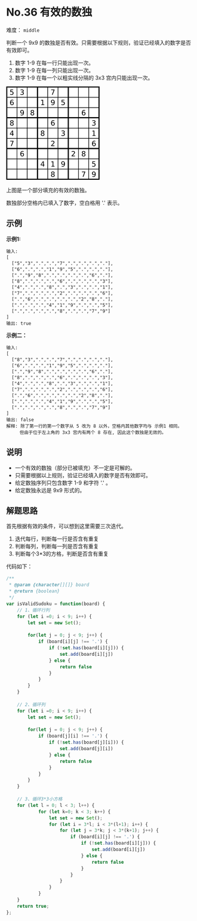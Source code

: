 # No.36 有效的数独

难度： `middle`

判断一个 9x9 的数独是否有效。只需要根据以下规则，验证已经填入的数字是否有效即可。

1. 数字 1-9 在每一行只能出现一次。
2. 数字 1-9 在每一列只能出现一次。
3. 数字 1-9 在每一个以粗实线分隔的 3x3 宫内只能出现一次。

![](https://raw.githubusercontent.com/Mayandev/mayandev_blog_image/master/blog/leetcode_No36.png)


上图是一个部分填充的有效的数独。

数独部分空格内已填入了数字，空白格用 '.' 表示。

## 示例

**示例1:**

```
输入:
[
  ["5","3",".",".","7",".",".",".","."],
  ["6",".",".","1","9","5",".",".","."],
  [".","9","8",".",".",".",".","6","."],
  ["8",".",".",".","6",".",".",".","3"],
  ["4",".",".","8",".","3",".",".","1"],
  ["7",".",".",".","2",".",".",".","6"],
  [".","6",".",".",".",".","2","8","."],
  [".",".",".","4","1","9",".",".","5"],
  [".",".",".",".","8",".",".","7","9"]
]
输出: true
```

**示例二：**

```
输入:
[
  ["8","3",".",".","7",".",".",".","."],
  ["6",".",".","1","9","5",".",".","."],
  [".","9","8",".",".",".",".","6","."],
  ["8",".",".",".","6",".",".",".","3"],
  ["4",".",".","8",".","3",".",".","1"],
  ["7",".",".",".","2",".",".",".","6"],
  [".","6",".",".",".",".","2","8","."],
  [".",".",".","4","1","9",".",".","5"],
  [".",".",".",".","8",".",".","7","9"]
]
输出: false
解释: 除了第一行的第一个数字从 5 改为 8 以外，空格内其他数字均与 示例1 相同。
     但由于位于左上角的 3x3 宫内有两个 8 存在, 因此这个数独是无效的。
```

## 说明

- 一个有效的数独（部分已被填充）不一定是可解的。
- 只需要根据以上规则，验证已经填入的数字是否有效即可。
- 给定数独序列只包含数字 1-9 和字符 '.' 。
- 给定数独永远是 9x9 形式的。

## 解题思路

首先根据有效的条件，可以想到这里需要三次迭代。

1. 迭代每行，判断每一行是否含有重复
2. 判断每列，判断每一列是否含有重复
3. 判断每个3*3的方格，判断是否含有重复

代码如下：

```javascript
/**
 * @param {character[][]} board
 * @return {boolean}
 */
var isValidSudoku = function(board) {
    // 1、循环行列
    for (let i =0; i < 9; i++) {
        let set = new Set();
        
        for(let j = 0; j < 9; j++) {
            if (board[i][j] !== '.') {
                if (!set.has(board[i][j])) {
                    set.add(board[i][j])
                } else {
                    return false
                }
            }
        }
    }
    
    // 2、循环列
    for (let i =0; i < 9; i++) {
        let set = new Set();
        
        for(let j = 0; j < 9; j++) {
            if (board[j][i] !== '.') {
                if (!set.has(board[j][i])) {
                    set.add(board[j][i])
                } else {
                    return false
                }
            }
        }
    }
    
    // 3、循环3*3小方格
    for (let l = 0; l < 3; l++) {
            for (let k=0; k < 3; k++) {
                let set = new Set();
                for (let i = 3*l; i < 3*(l+1); i++) {
                    for (let j = 3*k; j < 3*(k+1); j++) {
                        if (board[i][j] !== '.') {
                            if (!set.has(board[i][j])) {
                                set.add(board[i][j])
                            } else {
                                return false
                            }
                        }
                    }
                }
            }
    }
    return true;
};
```
